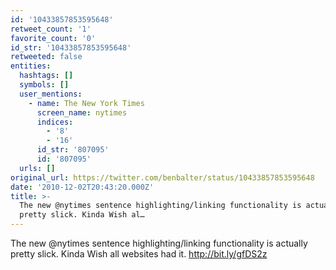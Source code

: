 ```yaml
---
id: '10433857853595648'
retweet_count: '1'
favorite_count: '0'
id_str: '10433857853595648'
retweeted: false
entities:
  hashtags: []
  symbols: []
  user_mentions:
    - name: The New York Times
      screen_name: nytimes
      indices:
        - '8'
        - '16'
      id_str: '807095'
      id: '807095'
  urls: []
original_url: https://twitter.com/benbalter/status/10433857853595648
date: '2010-12-02T20:43:20.000Z'
title: >-
  The new @nytimes sentence highlighting/linking functionality is actually
  pretty slick. Kinda Wish al…
---
```


The new @nytimes sentence highlighting/linking functionality is actually pretty slick. Kinda Wish all websites had it. http://bit.ly/gfDS2z